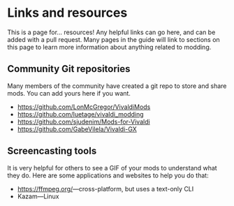 # Links and resources

This is a page for… resources! Any helpful links can go here, and can be added
with a pull request. Many pages in the guide will link to sections on this page
to learn more information about anything related to modding.

## Community Git repositories

Many members of the community have created a git repo to store and share mods.
You can add yours here if you want.

- <https://github.com/LonMcGregor/VivaldiMods>
- <https://github.com/luetage/vivaldi_modding>
- <https://github.com/sjudenim/Mods-for-Vivaldi>
- <https://github.com/GabeVilela/Vivaldi-GX>

## Screencasting tools

It is very helpful for others to see a GIF of your mods to understand what they
do. Here are some applications and websites to help you do that:

 - <https://ffmpeg.org/>—cross-platform, but uses a text-only CLI
 - Kazam—Linux
